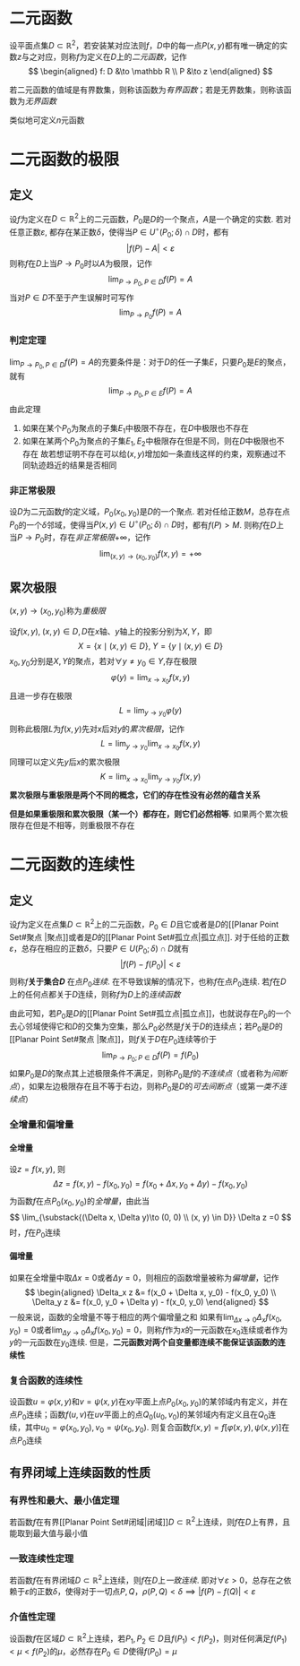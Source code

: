 # 二元函数
设平面点集$D \subset \mathbb R^2$，若安装某对应法则$f$，$D$中的每一点$P(x, y)$都有唯一确定的实数$z$与之对应，则称$f$为定义在$D$上的*二元函数*，记作
$$
\begin{aligned}
f: D &\to \mathbb R \\
P &\to z
\end{aligned}
$$

若二元函数的值域是有界数集，则称该函数为*有界函数*；若是无界数集，则称该函数为*无界函数*

类似地可定义$n$元函数
# 二元函数的极限
## 定义
设$f$为定义在$D \subset \mathbb R^2$上的二元函数，$P_0$是$D$的一个聚点，$A$是一个确定的实数. 若对任意正数$\varepsilon$, 都存在某正数$\delta$，使得当$P \in U^\circ(P_0;\delta) \cap D$时，都有
$$
\left|{f(P) - A}\right| < \varepsilon
$$
则称$f$在$D$上当$P \to P_0$时以$A$为极限，记作
$$
\lim_{P \to P_0,P \in D} f(P) = A
$$
当对$P \in D$不至于产生误解时可写作
$$
\lim_{P \to P_0} f(P) = A
$$
### 判定定理
$\displaystyle \lim_{P \to P_0, P \in D}f(P) = A$的充要条件是：对于$D$的任一子集$E$，只要$P_0$是$E$的聚点，就有
$$
\lim_{P \to P_0, P \in E} f(P) = A
$$
由此定理
1. 如果在某个$P_0$为聚点的子集$E_1$中极限不存在，在$D$中极限也不存在
2. 如果在某两个$P_0$为聚点的子集$E_1, E_2$中极限存在但是不同，则在$D$中极限也不存在
故若想证明不存在可以给$(x, y)$增加如一条直线这样的约束，观察通过不同轨迹趋近的结果是否相同

### 非正常极限
设$D$为二元函数$f$的定义域，$P_0(x_0, y_0)$是$D$的一个聚点. 若对任给正数$M$，总存在点$P_0$的一个$\delta$邻域，使得当$P(x,y) \in U^\circ(P_0; \delta) \cap D$时，都有$f(P) > M$. 则称$f$在$D$上当$P \to P_0$时，存在*非正常极限*$+\infty$，记作
$$
\lim_{(x, y) \to (x_0, y_0)} f(x, y) = +\infty
$$
## 累次极限
$(x, y) \to (x_0, y_0)$称为*重极限*

设$f(x, y),\; (x, y) \in D, D$在$x$轴、$y$轴上的投影分别为$X, Y$，即
$$
X= \{x \mid (x,y) \in D\},\; Y = \{y \mid (x, y) \in D\}
$$
$x_0, y_0$分别是$X, Y$的聚点，若对$\forall y \neq y_0 \in Y$,存在极限
$$
\varphi(y) = \lim_{x \to x_0} f(x, y)
$$
且进一步存在极限
$$
L = \lim_{y \to y_0} \varphi(y)
$$
则称此极限$L$为$f(x, y)$先对$x$后对$y$的*累次极限*，记作
$$
L = \lim_{y \to y_0} \lim_{x \to x_0} f(x, y)
$$
同理可以定义先$y$后$x$的累次极限
$$
K = \lim_{x \to x_0}\lim_{y \to y_0} f(x, y)
$$
**累次极限与重极限是两个不同的概念，它们的存在性没有必然的蕴含关系**

**但是如果重极限和累次极限（某一个）都存在，则它们必然相等**. 如果两个累次极限存在但是不相等，则重极限不存在

# 二元函数的连续性
## 定义
设$f$为定义在点集$D \subset \mathbb R^2$上的二元函数，$P_0 \in D$且它或者是$D$的[[Planar Point Set#聚点 |聚点]]或者是$D$的[[Planar Point Set#孤立点|孤立点]]. 对于任给的正数$\varepsilon$，总存在相应的正数$\delta$，只要$P \in U(P_0;\delta) \cap D$就有
$$
\left|{f(P) - f(P_0)}\right| < \varepsilon
$$
则称$f$**关于集合$D$** 在点$P_0$*连续*. 在不导致误解的情况下，也称$f$在点$P_0$连续. 若$f$在$D$上的任何点都关于$D$连续，则称$f$为$D$上的*连续函数*

由此可知，若$P_0$是$D$的[[Planar Point Set#孤立点|孤立点]]，也就说存在$P_0$的一个去心邻域使得它和$D$的交集为空集，那么$P_0$必然是$f$关于$D$的连续点；若$P_0$是$D$的[[Planar Point Set#聚点 |聚点]]，则$f$关于$D$在$P_0$连续等价于
$$
\lim_{P \to P_0;P \in D} f(P) = f(P_0)
$$
如果$P_0$是$D$的聚点其上述极限条件不满足，则称$P_0$是$f$的*不连续点*（或者称为*间断点*），如果左边极限存在且不等于右边，则称$P_0$是$D$的*可去间断点*（或第*一类不连续点*）

### 全增量和偏增量
#### 全增量
设$z = f(x, y)$, 则
$$
\Delta z = f(x, y) - f(x_0, y_0) = f(x_0 + \Delta x, y_0 + \Delta y) -f(x_0, y_0)
$$
为函数$f$在点$P_0(x_0, y_0)$的*全增量*，由此当
$$
\lim_{\substack{(\Delta x, \Delta y)\to (0, 0) \\ (x, y) \in D}} \Delta z =0
$$
时，$f$在$P_0$连续
#### 偏增量
如果在全增量中取$\Delta x = 0$或者$\Delta y = 0$，则相应的函数增量被称为*偏增量*，记作
$$
\begin{aligned}
\Delta_x z &= f(x_0 + \Delta x, y_0) - f(x_0, y_0) \\
\Delta_y z &= f(x_0, y_0 + \Delta y) - f(x_0, y_0)
\end{aligned}
$$
一般来说，函数的全增量不等于相应的两个偏增量之和
如果有$\displaystyle \lim_{\Delta x \to 0} \Delta_x f(x_0, y_0) =0$或者$\displaystyle \lim_{\Delta y \to 0} \Delta_x f(x_0, y_0) =0$，则称$f$作为$x$的一元函数在$x_0$连续或者作为$y$的一元函数在$y_0$连续. 但是，**二元函数对两个自变量都连续不能保证该函数的连续性**

### 复合函数的连续性
设函数$u = \varphi(x, y)$和$v = \psi(x, y)$在$xy$平面上点$P_0(x_0, y_0)$的某邻域内有定义，并在点$P_0$连续；函数$f(u, v)$在$uv$平面上的点$Q_0(u_0, v_0)$的某邻域内有定义且在$Q_0$连续，其中$u_0 = \varphi(x_0, y_0), v_0 = \psi(x_0, y_0)$. 则复合函数$f(x, y) = f[\varphi(x, y), \psi(x, y)]$在点$P_0$连续

## 有界闭域上连续函数的性质
### 有界性和最大、最小值定理
若函数$f$在有界[[Planar Point Set#闭域|闭域]]$D \subset \mathbb R^2$上连续，则$f$在$D$上有界，且能取到最大值与最小值
### 一致连续性定理
若函数$f$在有界闭域$D \subset \mathbb R^2$上连续，则$f$在$D$上*一致连续*. 即对$\forall \varepsilon > 0$，总存在之依赖于$\varepsilon$的正数$\delta$，使得对于一切点$P, Q$，$\rho(P, Q) < \delta \implies \left|{f(P) - f(Q)}\right| < \varepsilon$
### 介值性定理
设函数$f$在区域$D \subset \mathbb R^2$上连续，若$P_1, P_2 \in D$且$f(P_1) < f(P_2)$，则对任何满足$f(P_1) < \mu < f(P_2)$的$\mu$，必然存在$P_0 \in D$使得$f(P_0) = \mu$



